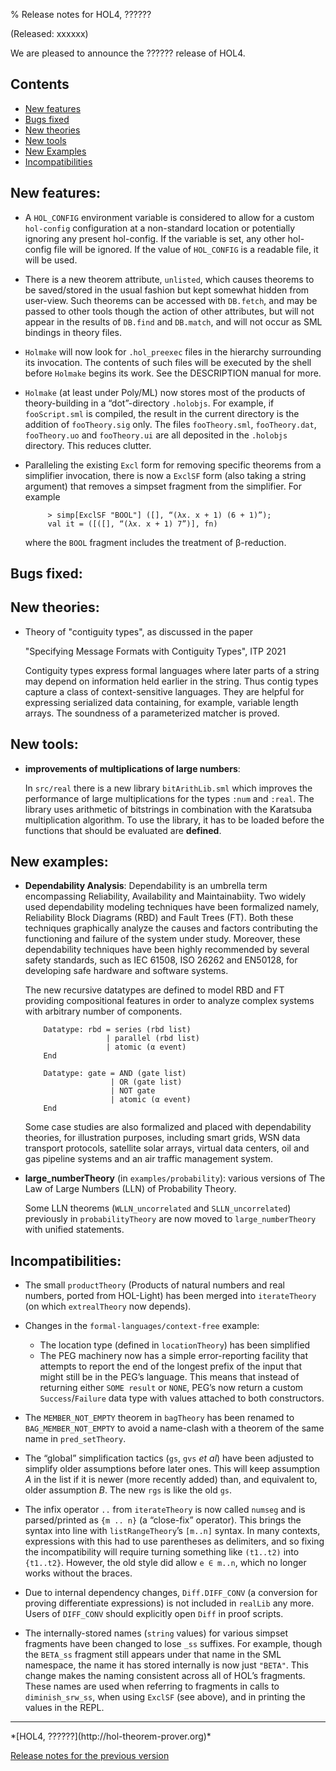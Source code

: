 % Release notes for HOL4, ??????

<!-- search and replace ?????? strings corresponding to release name -->
<!-- indent code within bulleted lists to column 11 -->

(Released: xxxxxx)

We are pleased to announce the ?????? release of HOL4.

Contents
--------

-   [New features](#new-features)
-   [Bugs fixed](#bugs-fixed)
-   [New theories](#new-theories)
-   [New tools](#new-tools)
-   [New Examples](#new-examples)
-   [Incompatibilities](#incompatibilities)

New features:
-------------

- A `HOL_CONFIG` environment variable is considered to allow for a custom `hol-config` configuration at a non-standard location or potentially ignoring any present hol-config.
  If the variable is set, any other hol-config file will be ignored. If the value of `HOL_CONFIG` is a readable file, it will be used.

- There is a new theorem attribute, `unlisted`, which causes theorems to be saved/stored in the usual fashion but kept somewhat hidden from user-view.
  Such theorems can be accessed with `DB.fetch`, and may be passed to other tools though the action of other attributes, but will not appear in the results of `DB.find` and `DB.match`, and will not occur as SML bindings in theory files.

- `Holmake` will now look for `.hol_preexec` files in the hierarchy surrounding its invocation.
  The contents of such files will be executed by the shell before `Holmake` begins its work.
  See the DESCRIPTION manual for more.

- `Holmake` (at least under Poly/ML) now stores most of the products of theory-building in a “dot”-directory `.holobjs`.
  For example, if `fooScript.sml` is compiled, the result in the current directory is the addition of `fooTheory.sig` only.
  The files `fooTheory.sml`, `fooTheory.dat`, `fooTheory.uo` and `fooTheory.ui` are all deposited in the `.holobjs` directory.
  This reduces clutter.

- Paralleling the existing `Excl` form for removing specific theorems from a simplifier invocation, there is now a `ExclSF` form (also taking a string argument) that removes a simpset fragment from the simplifier.
  For example

           > simp[ExclSF "BOOL"] ([], “(λx. x + 1) (6 + 1)”);
           val it = ([([], “(λx. x + 1) 7”)], fn)

  where the `BOOL` fragment includes the treatment of β-reduction.

Bugs fixed:
-----------

New theories:
-------------

- Theory of "contiguity types", as discussed in the paper

   "Specifying Message Formats with Contiguity Types", ITP 2021

  Contiguity types express formal languages where later parts of a
  string may depend on information held earlier in the string. Thus
  contig types capture a class of context-sensitive languages. They
  are helpful for expressing serialized data containing, for example,
  variable length arrays. The soundness of a parameterized matcher is
  proved.

New tools:
----------

- **improvements of multiplications of large numbers**:

    In `src/real` there is a new library `bitArithLib.sml` which improves the
    performance of large multiplications for the types `:num` and `:real`.
    The library uses arithmetic of bitstrings in combination with the Karatsuba
    multiplication algorithm.
    To use the library, it has to be loaded before the functions that should be
    evaluated are **defined**.

New examples:
-------------

-  **Dependability Analysis**:
   Dependability is an umbrella term encompassing Reliability, Availability and Maintainabiity.
   Two widely used dependability modeling techniques have been formalized namely, Reliability Block Diagrams (RBD) and Fault Trees (FT).
   Both these techniques graphically analyze the causes and factors contributing the functioning and failure of the system under study.
   Moreover, these dependability techniques have been highly recommended by several safety standards, such as IEC 61508, ISO 26262 and EN50128,
for developing safe hardware and software systems.

   The new recursive datatypes are defined to model RBD and FT providing compositional features in order to analyze complex systems with arbitrary
number of components.

           Datatype: rbd = series (rbd list)
                         | parallel (rbd list)
                         | atomic (α event)
           End

           Datatype: gate = AND (gate list)
                          | OR (gate list)
                          | NOT gate
                          | atomic (α event)
           End

   Some case studies are also formalized and placed with dependability theories, for illustration purposes, including smart grids, WSN data transport protocols, satellite solar arrays, virtual data centers, oil and gas pipeline systems and an air traffic management system.

-   __large_numberTheory__ (in `examples/probability`): various versions of The Law of Large Numbers (LLN) of Probability Theory.

    Some LLN theorems (`WLLN_uncorrelated` and `SLLN_uncorrelated`) previously in `probabilityTheory`
    are now moved to `large_numberTheory` with unified statements.

Incompatibilities:
------------------

*   The small `productTheory` (Products of natural numbers and real numbers, ported from HOL-Light)
    has been merged into `iterateTheory` (on which `extrealTheory` now depends).

*   Changes in the `formal-languages/context-free` example:

    -   The location type (defined in `locationTheory`) has been simplified
    -   The PEG machinery now has a simple error-reporting facility that attempts to report the end of the longest prefix of the input that might still be in the PEG’s language.
        This means that instead of returning either `SOME result` or `NONE`, PEG’s now return a custom `Success`/`Failure` data type with values attached to both constructors.

*   The `MEMBER_NOT_EMPTY` theorem in `bagTheory` has been renamed to `BAG_MEMBER_NOT_EMPTY` to avoid a name-clash with a theorem of the same name in `pred_setTheory`.

*   The “global” simplification tactics (`gs`, `gvs` *et al*) have been adjusted to simplify older assumptions before later ones.
    This will keep assumption *A* in the list if it is newer (more recently added) than, and equivalent to, older assumption *B*.
    The new `rgs` is like the old `gs`.

*   The infix operator `..` from `iterateTheory` is now called `numseg` and is parsed/printed as `{m .. n}` (a “close-fix” operator).
    This brings the syntax into line with `listRangeTheory`’s `[m..n]` syntax.
    In many contexts, expressions with this had to use parentheses as delimiters, and so fixing the incompatibility will require turning something like `(t1..t2)` into `{t1..t2}`.
    However, the old style did allow `e ∈ m..n`, which no longer works without the braces.

*   Due to internal dependency changes, `Diff.DIFF_CONV` (a conversion for proving
    differentiate expressions) is not included in `realLib` any more. Users of `DIFF_CONV`
    should explicitly open `Diff` in proof scripts.

*   The internally-stored names (`string` values) for various simpset fragments have been changed to lose `_ss` suffixes.
    For example, though the `BETA_ss` fragment still appears under that name in the SML namespace, the name it has stored internally is now just `"BETA"`.
    This change makes the naming consistent across all of HOL’s fragments.
    These names are used when referring to fragments in calls to `diminish_srw_ss`, when using `ExclSF` (see above), and in printing the values in the REPL.

* * * * *

<div class="footer">
*[HOL4, ??????](http://hol-theorem-prover.org)*

[Release notes for the previous version](kananaskis-14.release.html)

</div>

